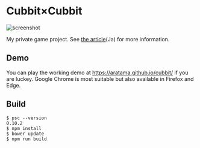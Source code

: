 
# Cubbit×Cubbit

![screenshot](https://rawgit.com/aratama/cubbit/master/res/screenshot/screenshot0001.png)

My private game project. See [the article](http://qiita.com/hiruberuto/items/5321d8cebce7b87851f6)(Ja) for more information.

## Demo

You can play the working demo at https://aratama.github.io/cubbit/ if you are luckey. Google Chrome is most suitable but also available in Firefox and Edge.


## Build

```
$ psc --version
0.10.2
$ npm install
$ bower update
$ npm run build
```



